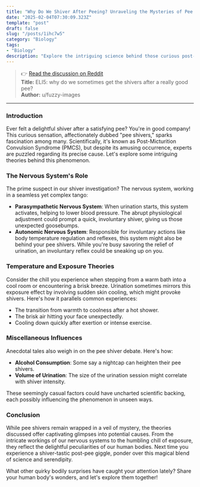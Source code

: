 ```yaml
---
title: "Why Do We Shiver After Peeing? Unraveling the Mysteries of Pee Shivers"
date: "2025-02-04T07:30:09.323Z"
template: "post"
draft: false
slug: "/posts/1ihc7w5"
category: "Biology"
tags:
- "Biology"
description: "Explore the intriguing science behind those curious post-pee shivers you never saw coming."
---
```

>👉 [Read the discussion on Reddit](https://www.reddit.com/r/explainlikeimfive/comments/1ihc7w5)  
>**Title:** ELI5: why do we sometimes get the shivers after a really good pee?  
>**Author:** u/fuzzy-images  
---

### Introduction

Ever felt a delightful shiver after a satisfying pee? You're in good company! This curious sensation, affectionately dubbed "pee shivers," sparks fascination among many. Scientifically, it's known as Post-Micturition Convulsion Syndrome (PMCS), but despite its amusing occurrence, experts are puzzled regarding its precise cause. Let's explore some intriguing theories behind this phenomenon.

### The Nervous System's Role

The prime suspect in our shiver investigation? The nervous system, working in a seamless yet complex tango:

- **Parasympathetic Nervous System**: When urination starts, this system activates, helping to lower blood pressure. The abrupt physiological adjustment could prompt a quick, involuntary shiver, giving us those unexpected goosebumps.
- **Autonomic Nervous System**: Responsible for involuntary actions like body temperature regulation and reflexes, this system might also be behind your pee shivers. While you're busy savoring the relief of urination, an involuntary reflex could be sneaking up on you.

### Temperature and Exposure Theories

Consider the chill you experience when stepping from a warm bath into a cool room or encountering a brisk breeze. Urination sometimes mirrors this exposure effect by involving sudden skin cooling, which might provoke shivers. Here's how it parallels common experiences:

- The transition from warmth to coolness after a hot shower.
- The brisk air hitting your face unexpectedly.
- Cooling down quickly after exertion or intense exercise.

### Miscellaneous Influences

Anecdotal tales also weigh in on the pee shiver debate. Here's how:

- **Alcohol Consumption**: Some say a nightcap can heighten their pee shivers.
- **Volume of Urination**: The size of the urination session might correlate with shiver intensity.

These seemingly casual factors could have uncharted scientific backing, each possibly influencing the phenomenon in unseen ways.

### Conclusion

While pee shivers remain wrapped in a veil of mystery, the theories discussed offer captivating glimpses into potential causes. From the intricate workings of our nervous systems to the humbling chill of exposure, they reflect the delightful peculiarities of our human bodies. Next time you experience a shiver-tastic post-pee giggle, ponder over this magical blend of science and serendipity. 

What other quirky bodily surprises have caught your attention lately? Share your human body's wonders, and let's explore them together!